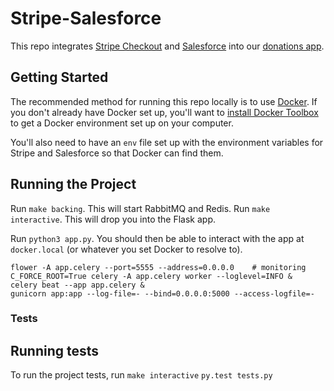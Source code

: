 Stripe-Salesforce
=================

This repo integrates [Stripe Checkout](https://stripe.com/docs/checkout) and [Salesforce](http://www.salesforce.com/) into our [donations app](http://support.texastribune.org/).

Getting Started
---------------

The recommended method for running this repo locally is to use [Docker](https://www.docker.com/). If you don't already have Docker set up, you'll want to [install Docker Toolbox](https://www.docker.com/docker-toolbox) to get a Docker environment set up on your computer.

You'll also need to have an `env` file set up with the environment variables for Stripe and Salesforce so that Docker can find them.

Running the Project
-------------------

Run `make backing`. This will start RabbitMQ and Redis.
Run `make interactive`. This will drop you into the Flask app.

Run `python3 app.py`. You should then be able to interact with the app at `docker.local` (or whatever you set Docker to resolve to).
```
flower -A app.celery --port=5555 --address=0.0.0.0    # monitoring
C_FORCE_ROOT=True celery -A app.celery worker --loglevel=INFO &
celery beat --app app.celery &
gunicorn app:app --log-file=- --bind=0.0.0.0:5000 --access-logfile=-
```

### Tests

Running tests
-------------

To run the project tests, run
`make interactive`
`py.test tests.py`
